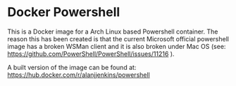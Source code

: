 # Docker Powershell

This is a Docker image for a Arch Linux based Powershell container. The reason this has been created is that the current Microsoft official powershell image has a broken WSMan client and it is also broken under Mac OS (see: https://github.com/PowerShell/PowerShell/issues/11216 ).

A built version of the image can be found at: https://hub.docker.com/r/alanjjenkins/powershell